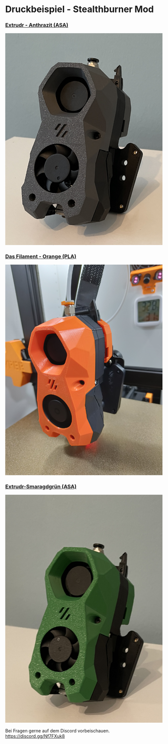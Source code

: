 # Druckbeispiel - Stealthburner Mod

### <u>Extrudr - Anthrazit (ASA)</u> 
 
<p align="left">
  <img src="./Extrudr-Antrazit/Extrudr-Anthrazit-seitlich-rechts.jpg" width="500" title="Extrudr - Anthrazit">
</p>

### <u>Das Filament - Orange (PLA)</u> 
 
<p align="left">
  <img src="./Das_Filament/Das_Filament_orange_seite.jpg" width="500" title="Extrudr - Anthrazit">
</p>  
  
### <u>Extrudr-Smaragdgrün (ASA)</u> 
 
<p align="left">
  <img src="./Extrudr-Smaragdgrün/Extrudr-Smaragdgrün-seitlich-rechts.jpg" width="500" title="Extrudr - Anthrazit">
</p> 
  
  
Bei Fragen gerne auf dem Discord vorbeischauen.  
https://discord.gg/Nf7FXuk8
